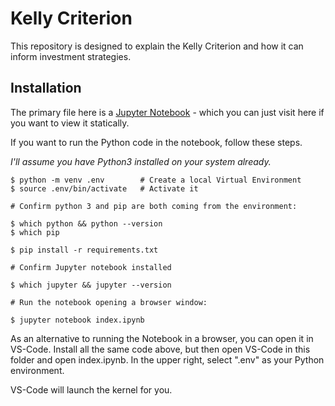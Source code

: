# Kelly Criterion

This repository is designed to explain the Kelly Criterion and how
it can inform investment strategies.

## Installation

The primary file here is a [Jupyter Notebook](./index.ipynb) - which you can just
visit here if you want to view it statically.

If you want to run the Python code in the notebook, follow these steps.

*I'll assume you have Python3 installed on your system already.*

```
$ python -m venv .env        # Create a local Virtual Environment
$ source .env/bin/activate   # Activate it

# Confirm python 3 and pip are both coming from the environment:

$ which python && python --version
$ which pip

$ pip install -r requirements.txt

# Confirm Jupyter notebook installed

$ which jupyter && jupyter --version

# Run the notebook opening a browser window:

$ jupyter notebook index.ipynb
```

As an alternative to running the Notebook in a browser, you can open it in
VS-Code.  Install all the same code above, but then open VS-Code in this
folder and open index.ipynb.  In the upper right, select ".env" as your
Python environment.

VS-Code will launch the kernel for you.

